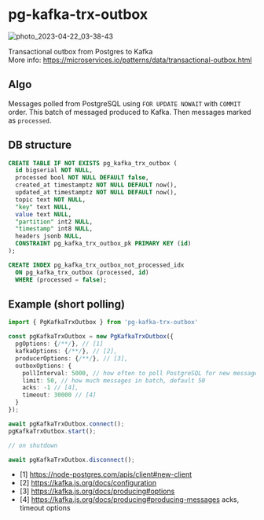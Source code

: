 # pg-kafka-trx-outbox

![photo_2023-04-22_03-38-43](https://user-images.githubusercontent.com/1832800/234091651-2a496563-6016-45fa-96f6-0b875899fe7e.jpg)


Transactional outbox from Postgres to Kafka <br/>
More info: https://microservices.io/patterns/data/transactional-outbox.html

## Algo

Messages polled from PostgreSQL using `FOR UPDATE NOWAIT` with `COMMIT` order. This batch of messaged produced to Kafka. Then messages marked as `processed`.

## DB structure

```sql
CREATE TABLE IF NOT EXISTS pg_kafka_trx_outbox (
  id bigserial NOT NULL,
  processed bool NOT NULL DEFAULT false,
  created_at timestamptz NOT NULL DEFAULT now(),
  updated_at timestamptz NOT NULL DEFAULT now(),
  topic text NOT NULL,
  "key" text NULL,
  value text NULL,
  "partition" int2 NULL,
  "timestamp" int8 NULL,
  headers jsonb NULL,
  CONSTRAINT pg_kafka_trx_outbox_pk PRIMARY KEY (id)
);

CREATE INDEX pg_kafka_trx_outbox_not_processed_idx
  ON pg_kafka_trx_outbox (processed, id)
  WHERE (processed = false);
```

## Example (short polling)

```ts
import { PgKafkaTrxOutbox } from 'pg-kafka-trx-outbox'

const pgKafkaTrxOutbox = new PgKafkaTrxOutbox({
  pgOptions: {/**/}, // [1]
  kafkaOptions: {/**/}, // [2],
  producerOptions: {/**/}, // [3],
  outboxOptions: {
    pollInterval: 5000, // how often to poll PostgreSQL for new messages, default 5000 milliseconds
    limit: 50, // how much messages in batch, default 50
    acks: -1 // [4],
    timeout: 30000 // [4]
  }
});

await pgKafkaTrxOutbox.connect();
pgKafkaTrxOutbox.start();

// on shutdown

await pgKafkaTrxOutbox.disconnect();
```

- [1] https://node-postgres.com/apis/client#new-client
- [2] https://kafka.js.org/docs/configuration
- [3] https://kafka.js.org/docs/producing#options
- [4] https://kafka.js.org/docs/producing#producing-messages acks, timeout options
